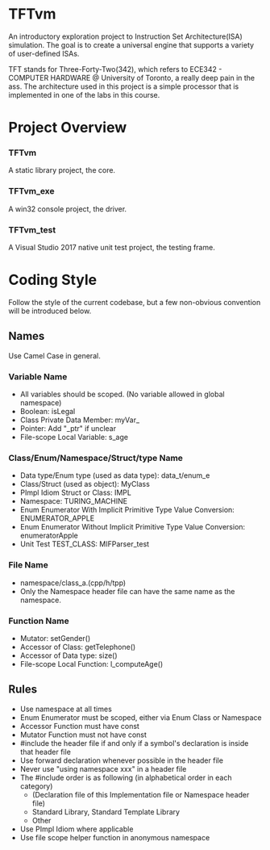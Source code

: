 # TFTvm
An introductory exploration project to Instruction Set Architecture(ISA) simulation. The goal is to create a universal engine that supports a variety of user-defined ISAs.

TFT stands for Three-Forty-Two(342), which refers to ECE342 - COMPUTER HARDWARE @ University of Toronto, a really deep pain in the ass. The architecture used in this project is a simple processor that is implemented in one of the labs in this course. 

# Project Overview
### TFTvm
A static library project, the core.
### TFTvm_exe
A win32 console project, the driver.
### TFTvm_test
A Visual Studio 2017 native unit test project, the testing frame.

# Coding Style
Follow the style of the current codebase, but a few non-obvious convention will be introduced below.
## Names
Use Camel Case in general.
### Variable Name
* All variables should be scoped. (No variable allowed in global namespace)
* Boolean: isLegal
* Class Private Data Member: myVar_
* Pointer: Add "_ptr" if unclear
* File-scope Local Variable: s_age
### Class/Enum/Namespace/Struct/type Name
* Data type/Enum type (used as data type): data_t/enum_e
* Class/Struct (used as object): MyClass
* PImpl Idiom Struct or Class: IMPL
* Namespace: TURING_MACHINE
* Enum Enumerator With Implicit Primitive Type Value Conversion: ENUMERATOR_APPLE
* Enum Enumerator Without Implicit Primitive Type Value Conversion: enumeratorApple
* Unit Test TEST_CLASS: MIFParser_test
### File Name
* namespace/class_a.(cpp/h/tpp)
* Only the Namespace header file can have the same name as the namespace.
### Function Name
* Mutator: setGender()
* Accessor of Class: getTelephone()
* Accessor of Data type: size()
* File-scope Local Function: l_computeAge()
## Rules
* Use namespace at all times
* Enum Enumerator must be scoped, either via Enum Class or Namespace
* Accessor Function must have const
* Mutator Function must not have const
* #include the header file if and only if a symbol's declaration is inside that header file
* Use forward declaration whenever possible in the header file
* Never use "using namespace xxx" in a header file
* The #include order is as following (in alphabetical order in each category)
  - (Declaration file of this Implementation file or Namespace header file)
  - Standard Library, Standard Template Library
  - Other
* Use PImpl Idiom where applicable
* Use file scope helper function in anonymous namespace
